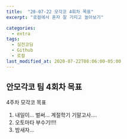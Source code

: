 ```yaml
---
title:  "20-07-22 모각코 4회차 목표"
excerpt: "로컬에서 혼자 잘 가지고 놀아보기"

categories:
  - extra
tags:
  - 실전코딩
  - Github
  - 로컬
last_modified_at: 2020-07-22T08:06:00-05:00
---
```


## 안모각코 팀 4회차 목표

4주차 모각코 목표

1. 내일이... 벌써... 계절학기 기말고사....
2. 오토마타 부수기!!!!
3. 밤새자...
